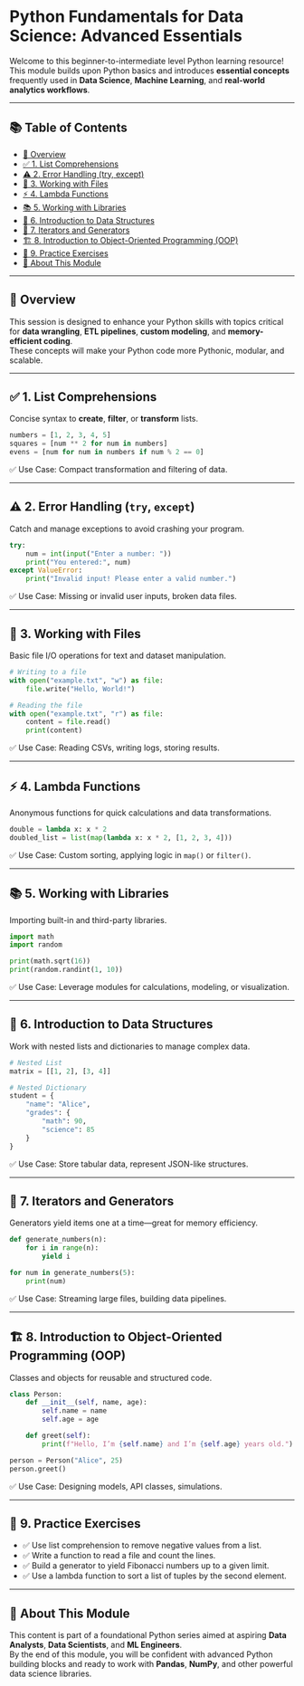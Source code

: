 
# Python Fundamentals for Data Science: Advanced Essentials

Welcome to this beginner-to-intermediate level Python learning resource!  
This module builds upon Python basics and introduces **essential concepts** frequently used in **Data Science**, **Machine Learning**, and **real-world analytics workflows**.

---

## 📚 Table of Contents

- [🔹 Overview](#-overview)
- [✅ 1. List Comprehensions](#-1-list-comprehensions)
- [⚠️ 2. Error Handling (try, except)](#-2-error-handling-try-except)
- [📁 3. Working with Files](#-3-working-with-files)
- [⚡ 4. Lambda Functions](#-4-lambda-functions)
- [📚 5. Working with Libraries](#-5-working-with-libraries)
- [🧱 6. Introduction to Data Structures](#-6-introduction-to-data-structures)
- [🔄 7. Iterators and Generators](#-7-iterators-and-generators)
- [🏗️ 8. Introduction to Object-Oriented Programming (OOP)](#-8-introduction-to-object-oriented-programming-oop)
- [🧪 9. Practice Exercises](#-9-practice-exercises)
- [🚀 About This Module](#-about-this-module)

---

## 🔹 Overview

This session is designed to enhance your Python skills with topics critical for **data wrangling**, **ETL pipelines**, **custom modeling**, and **memory-efficient coding**.  
These concepts will make your Python code more Pythonic, modular, and scalable.

---

## ✅ 1. List Comprehensions

Concise syntax to **create**, **filter**, or **transform** lists.

```python
numbers = [1, 2, 3, 4, 5]
squares = [num ** 2 for num in numbers]
evens = [num for num in numbers if num % 2 == 0]
```

✅ Use Case: Compact transformation and filtering of data.

---

## ⚠️ 2. Error Handling (`try`, `except`)

Catch and manage exceptions to avoid crashing your program.

```python
try:
    num = int(input("Enter a number: "))
    print("You entered:", num)
except ValueError:
    print("Invalid input! Please enter a valid number.")
```

✅ Use Case: Missing or invalid user inputs, broken data files.

---

## 📁 3. Working with Files

Basic file I/O operations for text and dataset manipulation.

```python
# Writing to a file
with open("example.txt", "w") as file:
    file.write("Hello, World!")

# Reading the file
with open("example.txt", "r") as file:
    content = file.read()
    print(content)
```

✅ Use Case: Reading CSVs, writing logs, storing results.

---

## ⚡ 4. Lambda Functions

Anonymous functions for quick calculations and data transformations.

```python
double = lambda x: x * 2
doubled_list = list(map(lambda x: x * 2, [1, 2, 3, 4]))
```

✅ Use Case: Custom sorting, applying logic in `map()` or `filter()`.

---

## 📚 5. Working with Libraries

Importing built-in and third-party libraries.

```python
import math
import random

print(math.sqrt(16))
print(random.randint(1, 10))
```

✅ Use Case: Leverage modules for calculations, modeling, or visualization.

---

## 🧱 6. Introduction to Data Structures

Work with nested lists and dictionaries to manage complex data.

```python
# Nested List
matrix = [[1, 2], [3, 4]]

# Nested Dictionary
student = {
    "name": "Alice",
    "grades": {
        "math": 90,
        "science": 85
    }
}
```

✅ Use Case: Store tabular data, represent JSON-like structures.

---

## 🔄 7. Iterators and Generators

Generators yield items one at a time—great for memory efficiency.

```python
def generate_numbers(n):
    for i in range(n):
        yield i

for num in generate_numbers(5):
    print(num)
```

✅ Use Case: Streaming large files, building data pipelines.

---

## 🏗️ 8. Introduction to Object-Oriented Programming (OOP)

Classes and objects for reusable and structured code.

```python
class Person:
    def __init__(self, name, age):
        self.name = name
        self.age = age

    def greet(self):
        print(f"Hello, I’m {self.name} and I’m {self.age} years old.")

person = Person("Alice", 25)
person.greet()
```

✅ Use Case: Designing models, API classes, simulations.

---

## 🧪 9. Practice Exercises

- ✅ Use list comprehension to remove negative values from a list.
- ✅ Write a function to read a file and count the lines.
- ✅ Build a generator to yield Fibonacci numbers up to a given limit.
- ✅ Use a lambda function to sort a list of tuples by the second element.

---

## 🚀 About This Module

This content is part of a foundational Python series aimed at aspiring **Data Analysts**, **Data Scientists**, and **ML Engineers**.  
By the end of this module, you will be confident with advanced Python building blocks and ready to work with **Pandas**, **NumPy**, and other powerful data science libraries.

